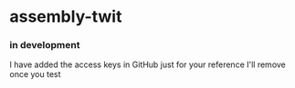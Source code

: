 # assembly-twit

### in development

I have added the access keys in GitHub just for your reference I'll remove once you test

